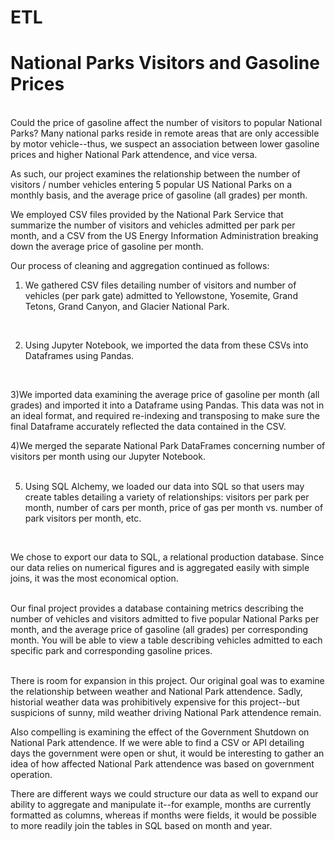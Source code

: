 # ETL
# National Parks Visitors and Gasoline Prices
<br>
Could the price of gasoline affect the number of visitors to popular National Parks?  Many national parks reside in remote areas that are only accessible by motor vehicle--thus, we suspect an association between lower gasoline prices and higher National Park attendence, and vice versa.  
<br>

As such, our project examines the relationship between the number of visitors / number vehicles entering 5 popular US National Parks on a monthly basis, and the average price of gasoline (all grades) per month. 
<br>

We employed CSV files provided by the National Park Service that summarize the number of visitors and vehicles admitted per park per month, and a CSV from the US Energy Information Administration breaking down the average price of gasoline per month.
<br>

Our process of cleaning and aggregation continued as follows:
<br>

1) We gathered CSV files detailing number of visitors and number of vehicles (per park gate) admitted to Yellowstone, Yosemite, Grand Tetons, Grand Canyon, and Glacier National Park.
<br>

2) Using Jupyter Notebook, we imported the data from these CSVs into Dataframes using Pandas.
<br>

3)We imported data examining the average price of gasoline per month (all grades) and imported it into a Dataframe using Pandas.  This data was not in an ideal format, and required re-indexing and transposing to make sure the final Dataframe accurately reflected the data contained in the CSV.
<br>

4)We merged the separate National Park DataFrames concerning number of visitors per month using our Jupyter Notebook.  
<br>

5) Using SQL Alchemy, we loaded our data into SQL so that users may create tables detailing a variety of relationships: visitors per park per month, number of cars per month, price of gas per month vs. number of park visitors per month, etc.
<br>

We chose to export our data to SQL, a relational production database.  Since our data relies on numerical figures and is aggregated easily with simple joins, it was the most economical option.   
<br>

Our final project provides a database containing metrics describing the number of vehicles and visitors admitted to five popular National Parks per month, and the average price of gasoline (all grades) per corresponding month.  You will be able to view a table describing vehicles admitted to each specific park and corresponding gasoline prices.  
<br>

There is room for expansion in this project.  Our original goal was to examine the relationship between weather and National Park attendence.  Sadly, historial weather data was prohibitively expensive for this project--but suspicions of sunny, mild weather driving National Park attendence remain.
<br>

Also compelling is examining the effect of the Government Shutdown on National Park attendence.  If we were able to find a CSV or API detailing days the government were open or shut, it would be interesting to gather an idea of how affected National Park attendence was based on government operation.
<br>

There are different ways we could structure our data as well to expand our ability to aggregate and manipulate it--for example, months are currently formatted as columns, whereas if months were fields, it would be possible to more readily join the tables in SQL based on month and year.  


<br>


